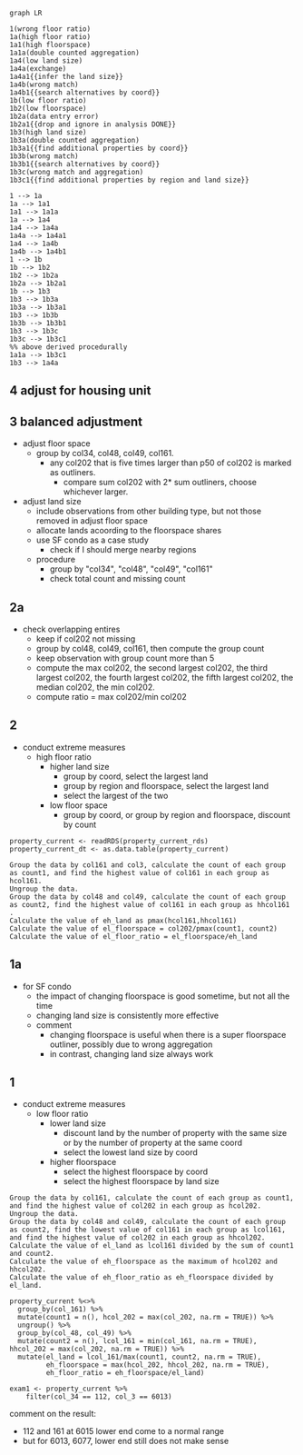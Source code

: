 ```mermaid
graph LR

1(wrong floor ratio)
1a(high floor ratio)
1a1(high floorspace)
1a1a(double counted aggregation)
1a4(low land size)
1a4a(exchange)
1a4a1{{infer the land size}}
1a4b(wrong match)
1a4b1{{search alternatives by coord}}
1b(low floor ratio)
1b2(low floorspace)
1b2a(data entry error)
1b2a1{{drop and ignore in analysis DONE}}
1b3(high land size)
1b3a(double counted aggregation)
1b3a1{{find additional properties by coord}}
1b3b(wrong match)
1b3b1{{search alternatives by coord}}
1b3c(wrong match and aggregation)
1b3c1{{find additional properties by region and land size}}

1 --> 1a
1a --> 1a1
1a1 --> 1a1a
1a --> 1a4
1a4 --> 1a4a
1a4a --> 1a4a1
1a4 --> 1a4b
1a4b --> 1a4b1
1 --> 1b
1b --> 1b2
1b2 --> 1b2a
1b2a --> 1b2a1
1b --> 1b3
1b3 --> 1b3a
1b3a --> 1b3a1
1b3 --> 1b3b
1b3b --> 1b3b1
1b3 --> 1b3c
1b3c --> 1b3c1
%% above derived procedurally
1a1a --> 1b3c1
1b3 --> 1a4a
```

## 4 adjust for housing unit



## 3 balanced adjustment

- adjust floor space
  - group by col34, col48, col49, col161. 
    - any col202 that is five times larger than p50 of col202 is marked as outliners.
      - compare sum col202 with 2* sum outliners, choose whichever larger.
- adjust land size
  - include observations from other building type, but not those removed in adjust floor space
  - allocate lands acoording to the floorspace shares
  - use SF condo as a case study
    - check if I should merge nearby regions
  - procedure
    - group by "col34", "col48", "col49", "col161"
    - check total count and missing count

## 2a

- check overlapping entires
    - keep if col202 not missing
    - group by col48, col49, col161, then compute the group count
    - keep observation with group count more than 5
     - compute the max col202, the second largest col202, the third largest col202, the fourth largest col202, the fifth largest col202, the median col202, the min col202. 
    - compute ratio = max col202/min col202

## 2

- conduct extreme measures
  - high floor ratio
    - higher land size
      - group by coord, select the largest land
      - group by region and floorspace, select the largest land
      - select the largest of the two
    - low floor space
      - group by coord, or group by region and floorspace, discount by count

```
property_current <- readRDS(property_current_rds)
property_current_dt <- as.data.table(property_current)

Group the data by col161 and col3, calculate the count of each group as count1, and find the highest value of col161 in each group as hcol161.
Ungroup the data.
Group the data by col48 and col49, calculate the count of each group as count2, find the highest value of col161 in each group as hhcol161
.
Calculate the value of eh_land as pmax(hcol161,hhcol161)
Calculate the value of el_floorspace = col202/pmax(count1, count2)
Calculate the value of el_floor_ratio = el_floorspace/eh_land
```



## 1a

- for SF condo
  - the impact of changing floorspace is good sometime, but not all the time
  - changing land size is consistently more effective
  - comment
    - changing floorspace is useful when there is a super floorspace outliner, possibly due to wrong aggregation
    - in contrast, changing land size always work

## 1 

- conduct extreme measures
  - low floor ratio
    - lower land size
      - discount land by the number of property with the same size or by the number of property at the same coord
      - select the lowest land size by coord
    - higher floorspace
      - select the highest floorspace by coord
      - select the highest floorspace by land size

```
Group the data by col161, calculate the count of each group as count1, and find the highest value of col202 in each group as hcol202.
Ungroup the data.
Group the data by col48 and col49, calculate the count of each group as count2, find the lowest value of col161 in each group as lcol161, and find the highest value of col202 in each group as hhcol202.
Calculate the value of el_land as lcol161 divided by the sum of count1 and count2.
Calculate the value of eh_floorspace as the maximum of hcol202 and hhcol202.
Calculate the value of eh_floor_ratio as eh_floorspace divided by el_land.
```

```
property_current %<>%
  group_by(col_161) %>%
  mutate(count1 = n(), hcol_202 = max(col_202, na.rm = TRUE)) %>%
  ungroup() %>%
  group_by(col_48, col_49) %>%
  mutate(count2 = n(), lcol_161 = min(col_161, na.rm = TRUE), hhcol_202 = max(col_202, na.rm = TRUE)) %>%
  mutate(el_land = lcol_161/max(count1, count2, na.rm = TRUE),
         eh_floorspace = max(hcol_202, hhcol_202, na.rm = TRUE),
         eh_floor_ratio = eh_floorspace/el_land)

exam1 <- property_current %>%
    filter(col_34 == 112, col_3 == 6013)
```

comment on the result:

- 112 and 161 at 6015 lower end come to a normal range
- but for 6013, 6077, lower end still does not make sense

